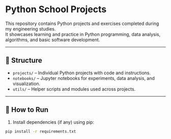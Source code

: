 # Python School Projects

This repository contains Python projects and exercises completed during my engineering studies.  
It showcases learning and practice in Python programming, data analysis, algorithms, and basic software development.

---

## 📂 Structure
- `projects/` – Individual Python projects with code and instructions.
- `notebooks/` – Jupyter notebooks for experiments, data analysis, and visualization.
- `utils/` – Helper scripts and modules used across projects.

---

## 🚀 How to Run
1. Install dependencies (if any) using pip:

```bash
pip install -r requirements.txt
